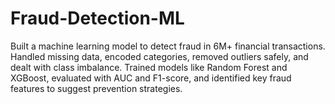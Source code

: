 # Fraud-Detection-ML
Built a machine learning model to detect fraud in 6M+ financial transactions. Handled missing data, encoded categories, removed outliers safely, and dealt with class imbalance. Trained models like Random Forest and XGBoost, evaluated with AUC and F1-score, and identified key fraud features to suggest prevention strategies.
